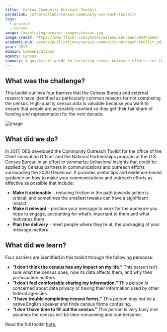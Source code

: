 ```yaml
---
title:  Census Community Outreach Toolkit
permalink: /othercollabs/census-community-outreach-toolkit/
tags:
  - project 
  - census
image: /assets/img/project-images/census.jpg
image-credit: https://www.flickr.com/photos/uscensusbureau/7024455607
academic-pub: assets/publications/census-community-outreach-toolkit.pdf
year: 2017  
domain: Communications
agency: Census
summary: A quickstart guide to tailoring census outreach efforts for the people they serve
---
```

## What was the challenge?

This toolkit outlines four barriers that the Census Bureau and external research have identified as particularly common reasons for not completing the census. High-quality census data is valuable because you want to ensure that people are accurately counted so they get their fair share of funding and representation for the next decade.

![image]({{site.baseurl}}/assets/img/project-images/othercollabs/census-toolkit-how-to-use.png)

## What did we do?

In 2017, OES developed the Community Outreach Toolkit for the office of the Chief Innovation Officer and the National Partnerships program at the U.S. Census Bureau in an effort to summarize behavioral insights that could be applied by Census partners in communications and outreach efforts surrounding the 2020 Decennial.  It provides useful tips and evidence-based guidance on how to make your communications and outreach efforts as effective as possible that include:
- **Make it actionable** - reducing friction in the path towards action is critical, and sometimes the smallest tweaks can have a significant impact.
- **Make it relevant** - position your message to work for the audience you hope to engage, accounting for what’s important to them and what motivates them
- **Plan the delivery** - meet people where they’re at, the packaging of your message matters

## What did we learn?

Four barriers are identified in this toolkit through the following personas:
- **“I don’t think the census has any impact on my life.”** This person isn’t sure what the census does, how its data affects them, and why their participation matters.
- **“I don’t feel comfortable sharing my information.”** This person is concerned about data privacy or having their information used by other federal agencies.
- **“I have trouble completing census forms.”** This person may not be a native English speaker and finds census forms confusing.
- **“I don’t have time to fill out the census.”** This person is very busy and assumes the census will be time-consuming and cumbersome.
 
Read the full toolkit <a href="https://www.census.gov/partners/toolkit.pdf">here.</a>
